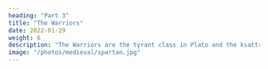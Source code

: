 ```yaml
---
heading: "Part 3"
title: "The Warriors"
date: 2022-01-29
weight: 6
description: "The Warriors are the tyrant class in Plato and the ksattriya class in Hinduism"
image: "/photos/medieval/spartan.jpg"
---
```


